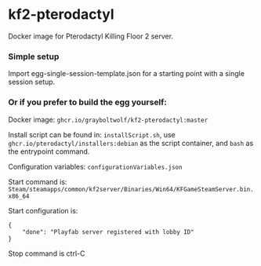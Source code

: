 # kf2-pterodactyl
Docker image for Pterodactyl Killing Floor 2 server.

### Simple setup

Import egg-single-session-template.json for a starting point with a single session setup. 

### Or if you prefer to build the egg yourself:

Docker image: `ghcr.io/grayboltwolf/kf2-pterodactyl:master`

Install script can be found in: `installScript.sh`, use `ghcr.io/pterodactyl/installers:debian` as the script container, and `bash` as the entrypoint command.

Configuration variables: `configurationVariables.json`

Start command is: `Steam/steamapps/common/kf2server/Binaries/Win64/KFGameSteamServer.bin.x86_64`

Start configuration is: 
```
{
    "done": "Playfab server registered with lobby ID"
}
```

Stop command is ctrl-C
